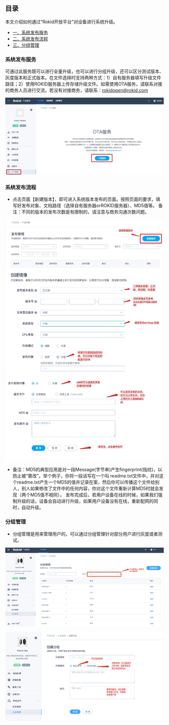 ## 目录

本文介绍如何通过“Rokid开放平台”对设备进行系统升级。

* [一、系统发布服务](#一、系统发布服务)
* [二、系统发布流程](#二、系统发布流程)
* [三、分组管理](#三、分组管理)



### 系统发布服务

可通过此服务既可以进行全量升级，也可以进行分组升级，还可以区分测试版本、灰度版本和正式版本。在文件选择时支持两种方式：1）自有服务器填写升级文件路径；2）使用ROKID服务器上传存储升级文件。如需使用OTA服务，请联系对接的商务人员进行交流。若没有对接商务，请联系：rokidopen@rokid.com

![](images/ota2.jpg)

### 系统发布流程

- 点击页面【新建版本】，即可进入系统版本发布的页面。按照页面的要求，填写好发布对象、文档路径（选择自有服务器orROKID服务器）、MD5值等。
备注：不同的版本的发布次数是有限制的，请注意与商务沟通次数问题。

![](images/ota3.jpg)
![](images/ota4.jpg)
![](images/ota5.jpg)

- 备注：MD5的典型应用是对一段Message(字节串)产生fingerprint(指纹)，以防止被“篡改”。举个例子，你将一段话写在一个叫 readme.txt文件中，并对这个readme.txt产生一个MD5的值并记录在案，然后你可以传播这个文件给别人，别人如果修改了文件中的任何内容，你对这个文件重新计算MD5时就会发现（两个MD5值不相同）。
发布完成后，若用户设备在线的时候，如果我们强制升级的话，设备会自动进行升级，如果用户设备没有在线，重新配网的同时，自动升级。


### 分组管理

- 分组管理是用来管理用户的，可以通过分组管理针对部分用户进行灰度或者测试。

![](images/132.png)

![](images/133.png)
